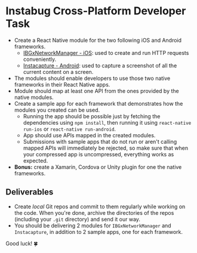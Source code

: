 # Instabug Cross-Platform Developer Task

* Create a React Native module for the two following iOS and Android frameworks.
	* [IBGxNetworkManager - iOS](https://github.com/Instabug/cross-platform-task/raw/master/IBGxNetworkManager.zip): used to create and run HTTP requests conveniently.
	* [Instacapture - Android](https://github.com/Instabug/cross-platform-task/raw/master/Instacapture.zip): used to capture a screenshot of all the current content on a screen.
* The modules should enable developers to use those two native frameworks in their React Native apps.
* Module should map at least one API from the ones provided by the native modules.
* Create a sample app for each framework that demonstrates how the modules you created can be used.
	* Running the app should be possible just by fetching the dependencies using `npm install`, then running it using `react-native run-ios` or `react-native run-android`.
	* App should use APIs mapped in the created modules.
	* Submissions with sample apps that do not run or aren't calling mapped APIs will immediately be rejected, so make sure that when your compressed app is uncompressed, everything works as expected.
* **Bonus:** create a Xamarin, Cordova or Unity plugin for one the native frameworks.

## Deliverables

* Create _local_ Git repos and commit to them regularly while working on the code. When you're done, archive the directories of the repos (including your `.git` directory) and send it our way. 
* You should be delivering 2 modules for `IBGxNetworkManager` and `Instacapture`, in addition to 2 sample apps, one for each framework.


Good luck! 🍀
